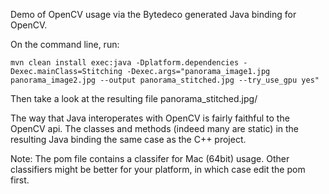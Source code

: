 Demo of OpenCV usage via the Bytedeco generated Java binding for OpenCV.

On the command line, run:

```
mvn clean install exec:java -Dplatform.dependencies -Dexec.mainClass=Stitching -Dexec.args="panorama_image1.jpg panorama_image2.jpg --output panorama_stitched.jpg --try_use_gpu yes"

```

Then take a look at the resulting file panorama_stitched.jpg/

The way that Java interoperates with OpenCV is fairly faithful to the OpenCV api.
The classes and methods (indeed many are static) in the resulting Java binding the
same case as the C++ project. 

Note: The pom file contains a classifer for Mac (64bit) usage. Other classifiers
might be better for your platform, in which case edit the pom first.